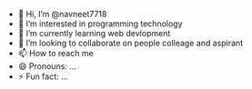 - 👋 Hi, I’m @navneet7718
- 👀 I’m interested in programming technology 
- 🌱 I’m currently learning web devlopment 
- 💞️ I’m looking to collaborate on people colleage and aspirant 
- 📫 How to reach me 
- 😄 Pronouns: ...
- ⚡ Fun fact: ...

<!---
navneet7718/navneet7718 is a ✨ special ✨ repository because its `README.md` (this file) appears on your GitHub profile.
You can click the Preview link to take a look at your changes.
--->
